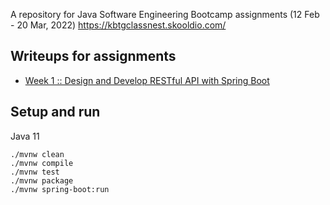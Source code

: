 A repository for Java Software Engineering Bootcamp assignments (12 Feb - 20 Mar, 2022) https://kbtgclassnest.skooldio.com/
## Writeups for assignments
* [Week 1 :: Design and Develop RESTful API with Spring Boot](https://github.com/paphopsaw/assignment-java-boot-camp/wiki/Week-01)

## Setup and run
Java 11
```
./mvnw clean
./mvnw compile
./mvnw test
./mvnw package
./mvnw spring-boot:run
```
